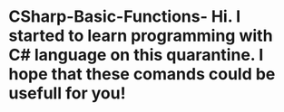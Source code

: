 # CSharp-Basic-Functions- Hi. I started to learn programming with C# language on this quarantine. I hope that these comands could be usefull for you!
